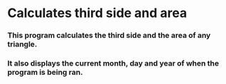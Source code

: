 # Calculates third side and area

### This program calculates the third side and the area of any triangle.
### It also displays the current month, day and year of when the program is being ran.
